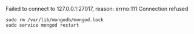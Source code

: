 Failed to connect to 127.0.0.1:27017, reason: errno:111 Connection refused

```
sudo rm /var/lib/mongodb/mongod.lock
sudo service mongod restart
```
